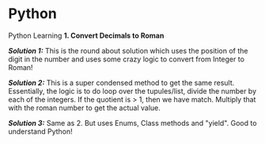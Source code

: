 # Python
Python Learning 
**1. Convert Decimals to Roman**

***Solution 1:*** This is the round about solution which uses the position of the digit in the number and uses some crazy logic to convert from Integer to Roman!

***Solution 2:*** This is a super condensed method to get the same result. Essentially, the logic is to do loop over the tupules/list, divide the number by each of the integers. If the quotient is > 1, then we have match. Multiply that with the roman number to get the actual value.

***Solution 3:*** Same as 2. But uses Enums, Class methods and "yield". Good to understand Python!
